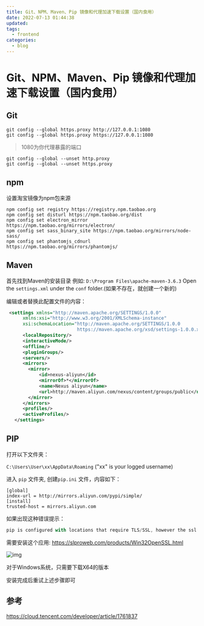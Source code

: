```yaml
---
title: Git、NPM、Maven、Pip 镜像和代理加速下载设置（国内食用）
date: 2022-07-13 01:44:38
updated: 
tags:
  - frontend
categories:
  - blog
---
```

# Git、NPM、Maven、Pip 镜像和代理加速下载设置（国内食用）

## Git 


```
git config --global https.proxy http://127.0.0.1:1080
git config --global https.proxy https://127.0.0.1:1080
```
> 1080为你代理暴露的端口

```
git config --global --unset http.proxy
git config --global --unset https.proxy
```
## npm

设置淘宝镜像为npm包来源

```
npm config set registry https://registry.npm.taobao.org
npm config set disturl https://npm.taobao.org/dist
npm config set electron_mirror https://npm.taobao.org/mirrors/electron/
npm config set sass_binary_site https://npm.taobao.org/mirrors/node-sass/
npm config set phantomjs_cdnurl https://npm.taobao.org/mirrors/phantomjs/
```
## Maven
首先找到Maven的安装目录
例如: `D:\Program Files\apache-maven-3.6.3` Open the `settings.xml` under the `conf` folder.(如果不存在，就创建一个新的)

编辑或者替换此配置文件的内容：

```xml
 <settings xmlns="http://maven.apache.org/SETTINGS/1.0.0"
      xmlns:xsi="http://www.w3.org/2001/XMLSchema-instance"
      xsi:schemaLocation="http://maven.apache.org/SETTINGS/1.0.0
                          https://maven.apache.org/xsd/settings-1.0.0.xsd">
      <localRepository/>
      <interactiveMode/>
      <offline/>
      <pluginGroups/>
      <servers/>
	  <mirrors>
	    <mirror>
			<id>nexus-aliyun</id>
			<mirrorOf>*</mirrorOf>
			<name>Nexus aliyun</name>
			<url>http://maven.aliyun.com/nexus/content/groups/public</url>
		</mirror>
	  </mirrors>
      <profiles/>
      <activeProfiles/>
   </settings>
```

## PIP

打开以下文件夹：

`C:\Users\User\xx\AppData\Roaming`  ("xx" is your logged username)

进入 `pip` 文件夹, 创建`pip.ini` 文件，内容如下：

```
[global]
index-url = http://mirrors.aliyun.com/pypi/simple/
[install]
trusted-host = mirrors.aliyun.com
```

如果出现这种错误提示：

```javascript
pip is configured with locations that require TLS/SSL, however the ssl module in Python is not available
```

需要安装这个应用: https://slproweb.com/products/Win32OpenSSL.html

![img](https://image-1256777099.cos.ap-beijing-fsi.myqcloud.com/denfaxelgl.png)

对于Windows系统，只需要下载X64的版本

安装完成后重试上述步骤即可

## 参考

https://cloud.tencent.com/developer/article/1761837

